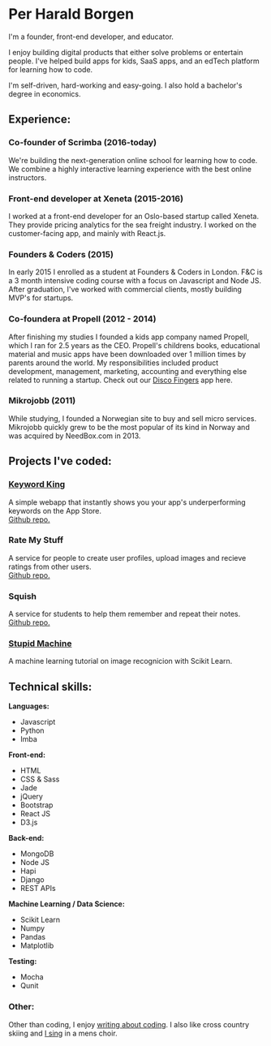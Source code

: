 # Per Harald Borgen
I'm a founder, front-end developer, and educator. 

I enjoy building digital products that either solve problems or entertain people. I've helped build apps for kids, SaaS apps, and an edTech platform for learning how to code.

I'm self-driven, hard-working and easy-going. I also hold a bachelor's degree in economics.

## Experience:

### Co-founder of Scrimba (2016-today)

We're building the next-generation online school for learning how to code. We combine a highly interactive learning experience with the best online instructors.

### Front-end developer at Xeneta (2015-2016)
I worked at a front-end developer for an Oslo-based startup called Xeneta. They provide pricing analytics for the sea freight industry. I worked on the customer-facing app, and mainly with React.js.

### Founders & Coders (2015)
In early 2015 I enrolled as a student at Founders & Coders in London. F&C is a 3 month intensive coding course with a focus on Javascript and Node JS. After graduation, I've worked with commercial clients, mostly building MVP's for startups.

### Co-foundera at Propell (2012 - 2014)
After finishing my studies I founded a kids app company named Propell, which I ran for 2.5 years as the CEO. Propell's childrens books, educational material and music apps have been downloaded over 1 million times by parents around the world. My responsibilities included product development, management, marketing, accounting and everything else related to running a startup. Check out our [Disco Fingers](https://itunes.apple.com/us/app/disco-fingers/id809680953?mt=8) app here.

### Mikrojobb (2011)
While studying, I founded a Norwegian site to buy and sell micro services. Mikrojobb quickly grew to be the most popular of its kind in Norway and was acquired by NeedBox.com in 2013.


## Projects I've coded:

### [Keyword King](http://www.keywordking.co/)

A simple webapp that instantly shows you your app's underperforming keywords on the App Store.   
[Github repo.](https://github.com/foundry-matrix/CrapWords)

### Rate My Stuff

A service for people to create user profiles, upload images and recieve ratings from other users.   
[Github repo.](https://github.com/people-under-the-stairs/midnight-marauders)


### Squish

A service for students to help them remember and repeat their notes.   
[Github repo.](https://github.com/pajoa/pajoa-the-chimp)

### [Stupid Machine](https://github.com/perborgen/StupidMachine) 

A machine learning tutorial on image recognicion with Scikit Learn. 

## Technical skills:

**Languages:**
* Javascript
* Python
* Imba

**Front-end:**
* HTML
* CSS & Sass
* Jade
* jQuery
* Bootstrap
* React JS
* D3.js

**Back-end:**
* MongoDB
* Node JS
* Hapi
* Django
* REST APIs

**Machine Learning / Data Science:**
* Scikit Learn
* Numpy
* Pandas
* Matplotlib

**Testing:**
* Mocha
* Qunit

### Other:
Other than coding, I enjoy [writing about coding](https://medium.com/@oslokommuneper/machine-learning-in-a-week-a0da25d59850). I also like cross country skiing and [I sing](https://www.youtube.com/watch?v=4ZueSTd63TA) in a mens choir.


